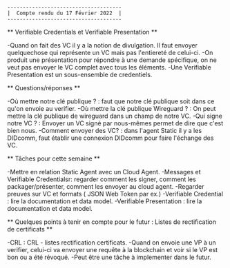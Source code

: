 
											
	-------------------------------------
	|  Compte rendu du 17 Février 2022  |
	-------------------------------------


** Verifiable Credentials et Verifiable Presentation **

-Quand on fait des VC il y a la notion de divulgation. Il faut envoyer quelquechose qui représente un VC mais pas l'entiereté de celui-ci.
-On produit une présentation pour répondre à une demande spécifique, on ne veut pas envoyer le VC complet avec tous les éléments.
-Une Verifiable Presentation est un sous-ensemble de credentiels.

** Questions/réponses **

-Où mettre notre clé publique ? : faut que notre clé publique soit dans ce qu'on envoie au verifier.
-Où mettre la clé publique Wireguard ? : On peut mettre la clé publique de wireguard dans un champ de notre VC.
-Qui signe notre VC ? : Envoyer un VC signé par nous-mêmes permet de dire que c'est bien nous. 
-Comment envoyer des VC? : dans l'agent Static il y a les DIDcomm, faut établir une connexion DIDcomm pour faire l'échange des VC. 

** Tâches pour cette semaine **

-Mettre en relation Static Agent avec un Cloud Agent.
-Messages et Verifiable Credentialsr: regarder comment les signer, comment les packager/présenter, comment les envoyer au cloud agent. 
-Regarder preuves sur VC et formats ( JSON Web Token par ex.)
-Verifiable Credential : lire la documentation et data model.
-Verifiable Presentation  : lire la documentation et data model.

** Quelques points à tenir en compte pour le futur : Listes de rectification de certificats **

-CRL : CRL - listes rectification certificats.
-Quand on envoie une VP à un verifier, celui-ci va envoyer une requête à la blockchain et voir si le VP est bon ou a été révoqué.
-Peut être une tâche à implementer dans le futur.





